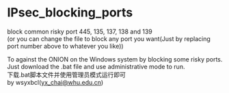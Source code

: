 # IPsec_blocking_ports
block common risky port 445, 135, 137, 138 and 139  
(or you can change the file to block any port you want(Just by replacing port number above to whatever you like))

To against the ONION on the Windows system by blocking some risky ports.  
Just download the .bat file and use administrative mode to run.  
下载.bat脚本文件并使用管理员模式运行即可  
by wsyxbcl(yx_chai@whu.edu.cn)
